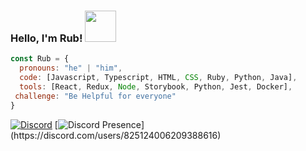 ### Hello, I'm Rub! <img src="https://media.giphy.com/media/Ogft3GVOeMk7wp4Yky/giphy.gif" width="50"></h2>

```javascript
const Rub = {
  pronouns: "he" | "him",
  code: [Javascript, Typescript, HTML, CSS, Ruby, Python, Java],
  tools: [React, Redux, Node, Storybook, Python, Jest, Docker],
 challenge: "Be Helpful for everyone"
}
```
<a href="https://discord.com/users/553615995198242817"><img src="https://lanyard.cnrad.dev/api/553615995198242817?borderRadius=20px&bg=370251&idleMessage=Probably%20doing%20something%20else..." alt="Discord" /></a>
[![Discord Presence](https://lanyard-profile-readme.vercel.app/api/825124006209388616?theme=dark&bg=033484&animated=true&hideDiscrim=true&borderRadius=20px&idleMessage=Probably%20doing%20something%20else...)](https://discord.com/users/825124006209388616)
